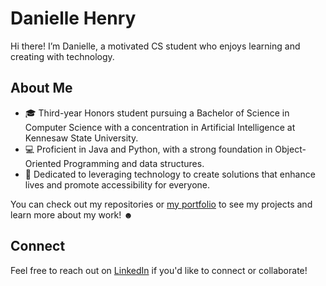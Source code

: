 # Danielle Henry

Hi there! I’m Danielle, a motivated CS student who enjoys learning and creating with technology.

## About Me

- 🎓 Third-year Honors student pursuing a Bachelor of Science in Computer Science with a concentration in Artificial Intelligence at Kennesaw State University.
- 💻 Proficient in Java and Python, with a strong foundation in Object-Oriented Programming and data structures.
- 👥 Dedicated to leveraging technology to create solutions that enhance lives and promote accessibility for everyone.

You can check out my repositories or [my portfolio](https://daniellehenry.me/) to see my projects and learn more about my work! ☻

## Connect

Feel free to reach out on [LinkedIn](https://www.linkedin.com/in/danielleahenry/) if you'd like to connect or collaborate!

